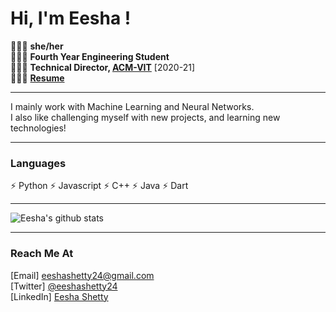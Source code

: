 # Hi, I'm Eesha !

🧚🏽‍♀️ **she/her**<br>
🧚🏽‍♀️ **Fourth Year Engineering Student**<br>
🧚🏽‍♀️ **Technical Director, [ACM-VIT](https://github.com/ACM-VIT)** [2020-21]<br>
🧚🏽‍♀️ **[Resume](https://github.com/eeshashetty/eeshashetty/blob/main/Eesha's%20Resume%20(1).pdf)**

---

I mainly work with Machine Learning and Neural Networks. <br>
I also like challenging myself with new projects, and learning new technologies! 

---

### Languages
⚡ Python
⚡ Javascript
⚡ C++
⚡ Java
⚡ Dart

---

![Eesha's github stats](https://github-readme-stats.vercel.app/api?username=eeshashetty&show_icons=true&theme=dark)

---
<h3>Reach Me At</h3>
[Email] <a href="mailto:eeshashetty24@gmail.com">eeshashetty24@gmail.com</a></br>
[Twitter] <a href="https://twitter.com/eeshashetty24">@eeshashetty24</a></br>
[LinkedIn] <a href="https://linkedin.com/in/eeshashetty">Eesha Shetty</a></br>
